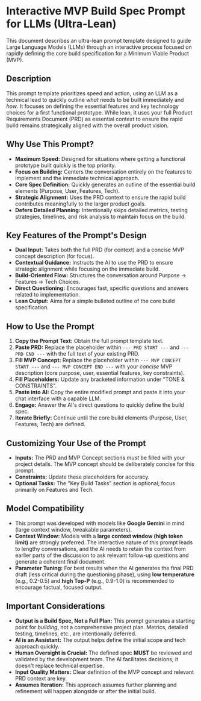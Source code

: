 # Interactive MVP Build Spec Prompt for LLMs (Ultra-Lean)

This document describes an ultra-lean prompt template designed to guide Large Language Models (LLMs) through an interactive process focused on rapidly defining the core build specification for a Minimum Viable Product (MVP).

## Description

This prompt template prioritizes speed and action, using an LLM as a technical lead to quickly outline *what* needs to be built immediately and *how*. It focuses on defining the essential features and key technology choices for a first functional prototype. While lean, it uses your full Product Requirements Document (PRD) as essential context to ensure the rapid build remains strategically aligned with the overall product vision.

## Why Use This Prompt?

*   **Maximum Speed:** Designed for situations where getting a functional prototype built quickly is the top priority.
*   **Focus on Building:** Centers the conversation entirely on the features to implement and the immediate technical approach.
*   **Core Spec Definition:** Quickly generates an outline of the essential build elements (Purpose, User, Features, Tech).
*   **Strategic Alignment:** Uses the PRD context to ensure the rapid build contributes meaningfully to the larger product goals.
*   **Defers Detailed Planning:** Intentionally skips detailed metrics, testing strategies, timelines, and risk analysis to maintain focus on the build.

## Key Features of the Prompt's Design

*   **Dual Input:** Takes both the full PRD (for context) and a concise MVP concept description (for focus).
*   **Contextual Guidance:** Instructs the AI to use the PRD to ensure strategic alignment while focusing on the immediate build.
*   **Build-Oriented Flow:** Structures the conversation around Purpose -> Features -> Tech Choices.
*   **Direct Questioning:** Encourages fast, specific questions and answers related to implementation.
*   **Lean Output:** Aims for a simple bulleted outline of the core build specification.

## How to Use the Prompt

1.  **Copy the Prompt Text:** Obtain the full prompt template text.
2.  **Paste PRD:** Replace the placeholder within `--- PRD START ---` and `--- PRD END ---` with the full text of your existing PRD.
3.  **Fill MVP Concept:** Replace the placeholder within `--- MVP CONCEPT START ---` and `--- MVP CONCEPT END ---` with your *concise* MVP description (core purpose, user, essential features, key constraints).
4.  **Fill Placeholders:** Update any bracketed information under "TONE & CONSTRAINTS".
5.  **Paste into AI:** Copy the entire modified prompt and paste it into your chat interface with a capable LLM.
6.  **Engage:** Answer the AI's direct questions to quickly define the build spec.
7.  **Iterate Briefly:** Continue until the core build elements (Purpose, User, Features, Tech) are defined.

## Customizing Your Use of the Prompt

*   **Inputs:** The PRD and MVP Concept sections *must* be filled with your project details. The MVP concept should be deliberately concise for this prompt.
*   **Constraints:** Update these placeholders for accuracy.
*   **Optional Tasks:** The "Key Build Tasks" section is optional; focus primarily on Features and Tech.

## Model Compatibility

*   This prompt was developed with models like **Google Gemini** in mind (large context window, tweakable parameters).
*   **Context Window:** Models with a **large context window (high token limit)** are strongly preferred. The interactive nature of this prompt leads to lengthy conversations, and the AI needs to retain the context from earlier parts of the discussion to ask relevant follow-up questions and generate a coherent final document.
*   **Parameter Tuning:** For best results when the AI generates the final PRD draft (less critical during the questioning phase), using **low temperature** (e.g., 0.2-0.5) and **high Top-P** (e.g., 0.9-1.0) is recommended to encourage factual, focused output.

## Important Considerations

*   **Output is a Build Spec, Not a Full Plan:** This prompt generates a starting point for *building*, not a comprehensive project plan. Metrics, detailed testing, timelines, etc., are intentionally deferred.
*   **AI is an Assistant:** The output helps define the initial scope and tech approach quickly.
*   **Human Oversight is Crucial:** The defined spec **MUST** be reviewed and validated by the development team. The AI facilitates decisions; it doesn't replace technical expertise.
*   **Input Quality Matters:** Clear definition of the MVP concept and relevant PRD context are key.
*   **Assumes Iteration:** This approach assumes further planning and refinement will happen alongside or after the initial build.
